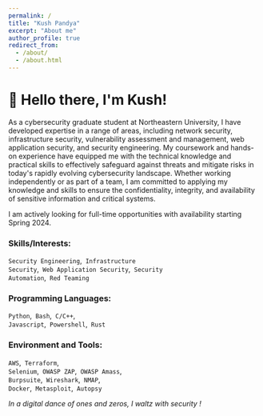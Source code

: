 ```yaml
---
permalink: /
title: "Kush Pandya"
excerpt: "About me"
author_profile: true
redirect_from: 
  - /about/
  - /about.html
---
```

# 👋 Hello there, I'm Kush!
As a cybersecurity graduate student at Northeastern University, I have developed expertise in a range of areas, including network security, infrastructure security, vulnerability assessment and management, web application security, and security engineering. My coursework and hands-on experience have equipped me with the technical knowledge and practical skills to effectively safeguard against threats and mitigate risks in today's rapidly evolving cybersecurity landscape. Whether working independently or as part of a team, I am committed to applying my knowledge and skills to ensure the confidentiality, integrity, and availability of sensitive information and critical systems.


I am actively looking for full-time opportunities with availability starting Spring 2024.

### Skills/Interests:
<code>Security Engineering</code>,<code> Infrastructure Security</code>,<code> Web Application Security</code>,<code> Security Automation</code>,<code> Red Teaming</code>

### Programming Languages: 
<code>Python</code>,<code> Bash</code>,<code> C/C++</code>,<code> Javascript</code>,<code> Powershell</code>,<code> Rust</code>

### Environment and Tools: 
<code>AWS</code>,<code> Terraform</code>,<code> Selenium</code>,<code> OWASP ZAP</code>,<code> OWASP Amass</code>,<code> Burpsuite</code>,<code> Wireshark</code>,<code> NMAP</code>,<code> Docker</code>,<code> Metasploit</code>,<code> Autopsy</code>

*In a digital dance of ones and zeros, I waltz with security !*
